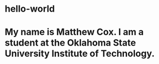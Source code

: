 # hello-world
# My name is Matthew Cox. I am a student at the Oklahoma State University Institute of Technology.
